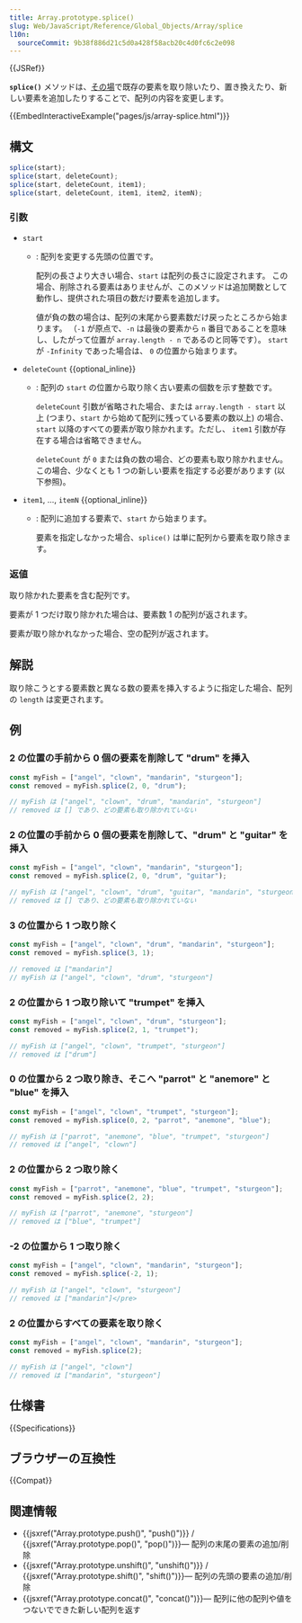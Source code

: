 ```yaml
---
title: Array.prototype.splice()
slug: Web/JavaScript/Reference/Global_Objects/Array/splice
l10n:
  sourceCommit: 9b38f886d21c5d0a428f58acb20c4d0fc6c2e098
---
```


{{JSRef}}

**`splice()`** メソッドは、[その場](https://ja.wikipedia.org/wiki/In-place%E3%82%A2%E3%83%AB%E3%82%B4%E3%83%AA%E3%82%BA%E3%83%A0)で既存の要素を取り除いたり、置き換えたり、新しい要素を追加したりすることで、配列の内容を変更します。

{{EmbedInteractiveExample("pages/js/array-splice.html")}}

## 構文

```js
splice(start);
splice(start, deleteCount);
splice(start, deleteCount, item1);
splice(start, deleteCount, item1, item2, itemN);
```

### 引数

- `start`

  - : 配列を変更する先頭の位置です。

    配列の長さより大きい場合、`start` は配列の長さに設定されます。
    この場合、削除される要素はありませんが、このメソッドは追加関数として動作し、提供された項目の数だけ要素を追加します。

    値が負の数の場合は、配列の末尾から要素数だけ戻ったところから始まります。
    （`-1` が原点で、`-n` は最後の要素から `n` 番目であることを意味し、したがって位置が `array.length - n` であるのと同等です）。
    `start` が `-Infinity` であった場合は、 `0` の位置から始まります。

- `deleteCount` {{optional_inline}}

  - : 配列の `start` の位置から取り除く古い要素の個数を示す整数です。

    `deleteCount` 引数が省略された場合、または `array.length - start` 以上 (つまり、`start` から始めて配列に残っている要素の数以上) の場合、`start` 以降のすべての要素が取り除かれます。ただし、 `item1` 引数が存在する場合は省略できません。

    `deleteCount` が `0` または負の数の場合、どの要素も取り除かれません。この場合、少なくとも 1 つの新しい要素を指定する必要があります (以下参照)。

- `item1`, …, `itemN` {{optional_inline}}

  - : 配列に追加する要素で、`start` から始まります。

    要素を指定しなかった場合、`splice()` は単に配列から要素を取り除きます。

### 返値

取り除かれた要素を含む配列です。

要素が 1 つだけ取り除かれた場合は、要素数 1 の配列が返されます。

要素が取り除かれなかった場合、空の配列が返されます。

## 解説

取り除こうとする要素数と異なる数の要素を挿入するように指定した場合、配列の `length` は変更されます。

## 例

### 2 の位置の手前から 0 個の要素を削除して "drum" を挿入

```js
const myFish = ["angel", "clown", "mandarin", "sturgeon"];
const removed = myFish.splice(2, 0, "drum");

// myFish は ["angel", "clown", "drum", "mandarin", "sturgeon"]
// removed は [] であり、どの要素も取り除かれていない
```

### 2 の位置の手前から 0 個の要素を削除して、"drum" と "guitar" を挿入

```js
const myFish = ["angel", "clown", "mandarin", "sturgeon"];
const removed = myFish.splice(2, 0, "drum", "guitar");

// myFish は ["angel", "clown", "drum", "guitar", "mandarin", "sturgeon"]
// removed は [] であり、どの要素も取り除かれていない
```

### 3 の位置から 1 つ取り除く

```js
const myFish = ["angel", "clown", "drum", "mandarin", "sturgeon"];
const removed = myFish.splice(3, 1);

// removed は ["mandarin"]
// myFish は ["angel", "clown", "drum", "sturgeon"]
```

### 2 の位置から 1 つ取り除いて "trumpet" を挿入

```js
const myFish = ["angel", "clown", "drum", "sturgeon"];
const removed = myFish.splice(2, 1, "trumpet");

// myFish は ["angel", "clown", "trumpet", "sturgeon"]
// removed は ["drum"]
```

### 0 の位置から 2 つ取り除き、そこへ "parrot" と "anemore" と "blue" を挿入

```js
const myFish = ["angel", "clown", "trumpet", "sturgeon"];
const removed = myFish.splice(0, 2, "parrot", "anemone", "blue");

// myFish は ["parrot", "anemone", "blue", "trumpet", "sturgeon"]
// removed は ["angel", "clown"]
```

### 2 の位置から 2 つ取り除く

```js
const myFish = ["parrot", "anemone", "blue", "trumpet", "sturgeon"];
const removed = myFish.splice(2, 2);

// myFish は ["parrot", "anemone", "sturgeon"]
// removed は ["blue", "trumpet"]
```

### -2 の位置から 1 つ取り除く

```js
const myFish = ["angel", "clown", "mandarin", "sturgeon"];
const removed = myFish.splice(-2, 1);

// myFish は ["angel", "clown", "sturgeon"]
// removed は ["mandarin"]</pre>
```

### 2 の位置からすべての要素を取り除く

```js
const myFish = ["angel", "clown", "mandarin", "sturgeon"];
const removed = myFish.splice(2);

// myFish は ["angel", "clown"]
// removed は ["mandarin", "sturgeon"]
```

## 仕様書

{{Specifications}}

## ブラウザーの互換性

{{Compat}}

## 関連情報

- {{jsxref("Array.prototype.push()", "push()")}} / {{jsxref("Array.prototype.pop()", "pop()")}}— 配列の末尾の要素の追加/削除
- {{jsxref("Array.prototype.unshift()", "unshift()")}} / {{jsxref("Array.prototype.shift()", "shift()")}}— 配列の先頭の要素の追加/削除
- {{jsxref("Array.prototype.concat()", "concat()")}}— 配列に他の配列や値をつないでできた新しい配列を返す
